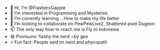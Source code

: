 - 👋 Hi, I’m @FlasherxGapple
- 👀 I’m interested in Programming and Mysteries 
- 🌱 I’m currently learning ...How to make my life better
- 💞️ I’m looking to collaborate on PewPewLive2, Shattered pixel Dugeon
- 📫 The only way how to reach me is Fly to indonesia
- 😄 Pronouns: flashy the nerd ~by geo
- ⚡ Fun fact: People said im nerd and phycopath

<!---
FlasherxGapple/FlasherxGapple is a ✨ special ✨ repository because its `README.md` (this file) appears on your GitHub profile.
You can click the Preview link to take a look at your changes.
--->
